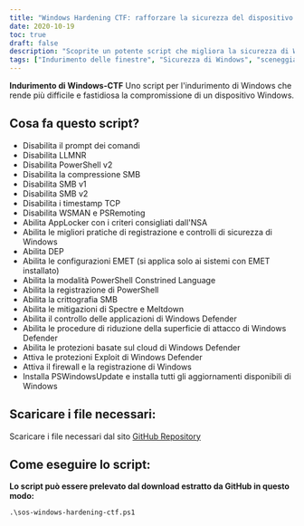 ```yaml
---
title: "Windows Hardening CTF: rafforzare la sicurezza del dispositivo Windows per gli eventi Capture the Flag"
date: 2020-10-19
toc: true
draft: false
description: "Scoprite un potente script che migliora la sicurezza di Windows implementando varie misure di hardening per impedire la compromissione."
tags: ["Indurimento delle finestre", "Sicurezza di Windows", "sceneggiatura", "Dispositivo Windows", "prompt dei comandi", "LLMNR", "PowerShell", "SMB", "Timestamp TCP", "AppLocker", "Registrazione di Windows", "DEP", "Configurazioni EMET", "Modalità linguistica vincolata di PowerShell", "Crittografia SMB", "Attenuazioni di Spectre e Meltdown", "Windows Defender", "Firewall di Windows", "PSWindowsUpdate", "Aggiornamenti di Windows", "script di indurimento", "Politiche raccomandate dall'ANS", "Controlli di sicurezza e registrazione di Windows", "Controllo applicazioni di Windows Defender", "Procedimenti di riduzione della superficie di attacco di Windows Defender", "Protezioni basate sul cloud di Windows Defender", "Protezioni Exploit di Windows Defender", "Installazione di PSWindowsUpdate", "Miglioramento della sicurezza dei dispositivi Windows", "Misure di hardening di Windows", "rafforzare la sicurezza di Windows"]
---
```


**Indurimento di Windows-CTF**
Uno script per l'indurimento di Windows che rende più difficile e fastidiosa la compromissione di un dispositivo Windows.

## Cosa fa questo script?
- Disabilita il prompt dei comandi
- Disabilita LLMNR
- Disabilita PowerShell v2
- Disabilita la compressione SMB
- Disabilita SMB v1
- Disabilita SMB v2
- Disabilita i timestamp TCP
- Disabilita WSMAN e PSRemoting
- Abilita AppLocker con i criteri consigliati dall'NSA
- Abilita le migliori pratiche di registrazione e controlli di sicurezza di Windows
- Abilita DEP
- Abilita le configurazioni EMET (si applica solo ai sistemi con EMET installato)
- Abilita la modalità PowerShell Constrined Language
- Abilita la registrazione di PowerShell
- Abilita la crittografia SMB
- Abilita le mitigazioni di Spectre e Meltdown
- Abilita il controllo delle applicazioni di Windows Defender
- Abilita le procedure di riduzione della superficie di attacco di Windows Defender
- Abilita le protezioni basate sul cloud di Windows Defender
- Attiva le protezioni Exploit di Windows Defender
- Attiva il firewall e la registrazione di Windows
- Installa PSWindowsUpdate e installa tutti gli aggiornamenti disponibili di Windows

## Scaricare i file necessari:

Scaricare i file necessari dal sito [GitHub Repository](https://github.com/simeononsecurity/Windows-Hardening-CTF)

## Come eseguire lo script:

**Lo script può essere prelevato dal download estratto da GitHub in questo modo:**
```
.\sos-windows-hardening-ctf.ps1
```
